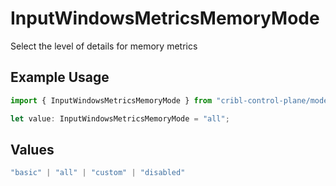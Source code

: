 # InputWindowsMetricsMemoryMode

Select the level of details for memory metrics

## Example Usage

```typescript
import { InputWindowsMetricsMemoryMode } from "cribl-control-plane/models";

let value: InputWindowsMetricsMemoryMode = "all";
```

## Values

```typescript
"basic" | "all" | "custom" | "disabled"
```